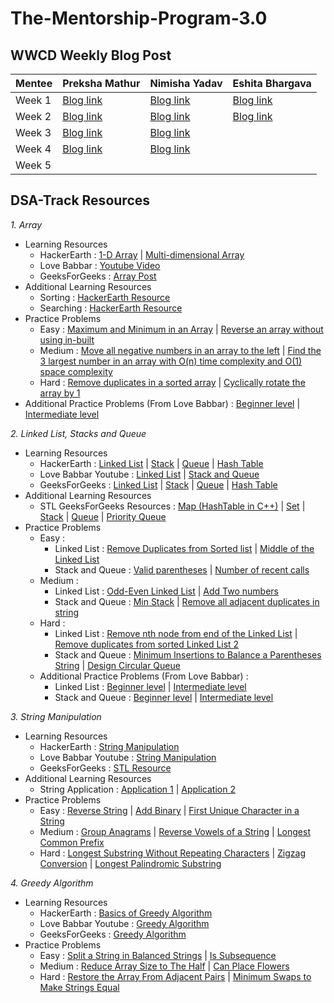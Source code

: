 # The-Mentorship-Program-3.0

## WWCD Weekly Blog Post
| Mentee  | Preksha Mathur | Nimisha Yadav | Eshita Bhargava |
| ------------- | ------------- | ------------- | ------------- |
| Week 1  | [Blog link](https://preksha-mathur12.medium.com/my-experience-as-a-mentee-in-women-who-code-delhi-mentorship-program-week-1-bb70db2cb7e5)  | [Blog link](https://medium.com/@nimishayadav/a-new-opportunity-means-a-fresh-start-and-a-chance-to-bring-to-reality-all-the-wonderful-6ddd6724e734)  | [Blog link](https://eshitabhargava.medium.com/women-who-code-delhi-mentorship-program-3-0-week-1-f2b13ce42594)  |
| Week 2  | [Blog link](https://preksha-mathur12.medium.com/my-experience-as-a-mentee-in-women-who-code-delhi-mentorship-program-week-2-a1e7c1446b2e) | [Blog link](https://nimishayadav.medium.com/week-2-of-women-who-code-mentorship-program-fc35df6e4f50) | [Blog link](https://eshitabhargava.medium.com/women-who-code-delhi-mentorship-program-3-0-week-2-d79f7b51c782) |
| Week 3  | [Blog link](https://preksha-mathur12.medium.com/my-experience-as-a-mentee-in-women-who-code-delhi-mentorship-program-week-3-f8fafaa49a5e) | [Blog link](https://link.medium.com/brg7vyf03db) |  |
| Week 4  | [Blog link](https://preksha-mathur12.medium.com/my-experience-as-a-mentee-in-women-who-code-delhi-mentorship-program-week-4-c42449499fa2) | [Blog link](https://link.medium.com/0usCakSSjeb) |  |
| Week 5  |  |  |  |

## DSA-Track Resources

*1. Array*
- Learning Resources
  - HackerEarth : [1-D Array](https://www.hackerearth.com/practice/data-structures/arrays/1-d/tutorial/) |  [Multi-dimensional Array](https://www.hackerearth.com/practice/data-structures/arrays/multi-dimensional/tutorial/)
  - Love Babbar : [Youtube Video](https://www.youtube.com/watch?v=U50xV2ZrvUg&list=PL4PCksYQGLJM2mKe1n8LnFgcm3FRLhxZ9&index=6)
  - GeeksForGeeks : [Array Post](https://www.geeksforgeeks.org/array-data-structure/)
- Additional Learning Resources
  - Sorting : [HackerEarth Resource](https://www.hackerearth.com/practice/algorithms/sorting/bubble-sort/tutorial/)
  - Searching : [HackerEarth Resource](https://www.hackerearth.com/practice/algorithms/searching/linear-search/tutorial/)
- Practice Problems
  - Easy : [Maximum and Minimum in an Array](https://www.geeksforgeeks.org/program-find-minimum-maximum-element-array/) | [Reverse an array without using in-built](https://www.geeksforgeeks.org/write-a-program-to-reverse-an-array-or-string/)
  - Medium : [Move all negative numbers in an array to the left](https://www.geeksforgeeks.org/move-negative-numbers-beginning-positive-end-constant-extra-space/) | [Find the 3 largest number in an array with O(n) time complexity and O(1) space complexity](https://www.geeksforgeeks.org/third-largest-element-array-distinct-elements/)
  - Hard : [Remove duplicates in a sorted array](https://www.geeksforgeeks.org/remove-duplicates-sorted-array/) | [Cyclically rotate the array by 1](https://practice.geeksforgeeks.org/problems/cyclically-rotate-an-array-by-one2614/1)
- Additional Practice Problems (From Love Babbar) : [Beginner level](https://onedrive.live.com/?authkey=%21AAS2BR1TOHr1vyA&cid=842AECBB531CCEA4&id=842AECBB531CCEA4%218808&parId=842AECBB531CCEA4%218803&o=OneUp) | [Intermediate level](https://onedrive.live.com/?authkey=%21AE%5F1ta0M0JJiGDI&cid=842AECBB531CCEA4&id=842AECBB531CCEA4%218809&parId=842AECBB531CCEA4%218803&o=OneUp)

*2. Linked List, Stacks and Queue*
- Learning Resources
  - HackerEarth : [Linked List](https://www.hackerearth.com/practice/data-structures/linked-list/singly-linked-list/tutorial/) | [Stack](https://www.hackerearth.com/practice/data-structures/stacks/basics-of-stacks/tutorial/) | [Queue](https://www.hackerearth.com/practice/data-structures/queues/basics-of-queues/tutorial/) | [Hash Table](https://www.hackerearth.com/practice/data-structures/hash-tables/basics-of-hash-tables/tutorial/)
  - Love Babbar Youtube : [Linked List](https://www.youtube.com/watch?v=7aaLHxSLnQA&list=PL4PCksYQGLJM2mKe1n8LnFgcm3FRLhxZ9&index=8) | [Stack and Queue](https://www.youtube.com/watch?v=cHaMZyvRghc&list=PL4PCksYQGLJM2mKe1n8LnFgcm3FRLhxZ9&index=10)
  - GeeksForGeeks : [Linked List](https://www.geeksforgeeks.org/data-structures/linked-list/) | [Stack](https://www.geeksforgeeks.org/stack-data-structure/) | [Queue](https://www.geeksforgeeks.org/queue-data-structure/) | [Hash Table](https://www.geeksforgeeks.org/hashing-data-structure/)
- Additional Learning Resources
  - STL GeeksForGeeks Resources : [Map (HashTable in C++)](https://www.geeksforgeeks.org/map-associative-containers-the-c-standard-template-library-stl/) | [Set](https://www.geeksforgeeks.org/set-in-cpp-stl/) | [Stack](https://www.geeksforgeeks.org/stack-in-cpp-stl/) | [Queue](https://www.geeksforgeeks.org/queue-cpp-stl/) | [Priority Queue](https://www.geeksforgeeks.org/priority-queue-in-cpp-stl/)
- Practice Problems
    - Easy : 
      - Linked List : [Remove Duplicates from Sorted list](https://leetcode.com/problems/remove-duplicates-from-sorted-list/) | [Middle of the Linked List](https://leetcode.com/problems/middle-of-the-linked-list)
      - Stack and Queue : [Valid parentheses](https://leetcode.com/problems/valid-parentheses/) | [Number of recent calls](https://leetcode.com/problems/number-of-recent-calls/)
    - Medium : 
      - Linked List : [Odd-Even Linked List](https://leetcode.com/problems/odd-even-linked-list/) | [Add Two numbers](https://leetcode.com/problems/add-two-numbers/)
      - Stack and Queue : [Min Stack](https://leetcode.com/problems/min-stack/) | [Remove all adjacent duplicates in string](https://leetcode.com/problems/remove-all-adjacent-duplicates-in-string/)
    - Hard : 
      - Linked List : [Remove nth node from end of the Linked List](https://leetcode.com/problems/remove-nth-node-from-end-of-list/) | [Remove duplicates from sorted Linked List 2](https://leetcode.com/problems/remove-duplicates-from-sorted-list-ii/)
      - Stack and Queue : [Minimum Insertions to Balance a Parentheses String](https://leetcode.com/problems/minimum-insertions-to-balance-a-parentheses-string/) | [Design Circular Queue](https://leetcode.com/problems/design-circular-queue/)
  - Additional Practice Problems (From Love Babbar) : 
    - Linked List : [Beginner level](https://onedrive.live.com/?cid=842aecbb531ccea4&id=842AECBB531CCEA4%218961&authkey=%21AEMBFgSyckfUpaw) | [Intermediate level](https://onedrive.live.com/?cid=842aecbb531ccea4&id=842AECBB531CCEA4%218962&authkey=%21AFbmDQIFIZMqRO4)
    - Stack and Queue : [Beginner level](https://drive.google.com/file/d/1q2LyAdlULdrcky3KieE3BNGh4rSpRHnG/view) | [Intermediate level](https://drive.google.com/file/d/1iQ6AVe9FqjziRJJ0jxFP46x79a2x7TCY/view)

*3. String Manipulation*
- Learning Resources
  - HackerEarth : [String Manipulation](https://www.hackerearth.com/practice/algorithms/string-algorithm/basics-of-string-manipulation/tutorial/)
  - Love Babbar Youtube : [String Manipulation](https://www.youtube.com/watch?v=359kHvHNJeE&list=PL4PCksYQGLJM2mKe1n8LnFgcm3FRLhxZ9&index=7)
  - GeeksForGeeks : [STL Resource](https://www.geeksforgeeks.org/stdstring-class-in-c/)
- Additional Learning Resources
  - String Application : [Application 1](https://www.geeksforgeeks.org/c-string-class-and-its-applications/) | [Application 2](https://www.geeksforgeeks.org/c-string-class-applications-set-2/)
- Practice Problems
  - Easy : [Reverse String](https://leetcode.com/problems/reverse-string/) | [Add Binary](https://leetcode.com/problems/add-binary/) | [First Unique Character in a String](https://leetcode.com/problems/first-unique-character-in-a-string/)
  - Medium : [Group Anagrams](https://leetcode.com/problems/group-anagrams/) | [Reverse Vowels of a String](https://leetcode.com/problems/reverse-vowels-of-a-string/) | [Longest Common Prefix](https://leetcode.com/problems/longest-common-prefix/)
  - Hard : [Longest Substring Without Repeating Characters](https://leetcode.com/problems/longest-substring-without-repeating-characters) | [Zigzag Conversion](https://leetcode.com/problems/zigzag-conversion/) | [Longest Palindromic Substring](https://leetcode.com/problems/longest-palindromic-substring/)


*4. Greedy Algorithm*
- Learning Resources
  - HackerEarth : [Basics of Greedy Algorithm](https://www.hackerearth.com/practice/algorithms/greedy/basics-of-greedy-algorithms/tutorial/)
  - Love Babbar Youtube : [Greedy Algorithm](https://www.youtube.com/watch?v=sq_cXYjSglQ)
  - GeeksForGeeks : [Greedy Algorithm](https://www.geeksforgeeks.org/greedy-algorithms/)
- Practice Problems
  - Easy : [Split a String in Balanced Strings](https://leetcode.com/problems/split-a-string-in-balanced-strings/) | [Is Subsequence](https://leetcode.com/problems/is-subsequence/)
  - Medium : [Reduce Array Size to The Half](https://leetcode.com/problems/reduce-array-size-to-the-half/) | [Can Place Flowers](https://leetcode.com/problems/can-place-flowers/)
  - Hard : [Restore the Array From Adjacent Pairs](https://leetcode.com/problems/restore-the-array-from-adjacent-pairs/) | [Minimum Swaps to Make Strings Equal](https://leetcode.com/problems/minimum-swaps-to-make-strings-equal/)



